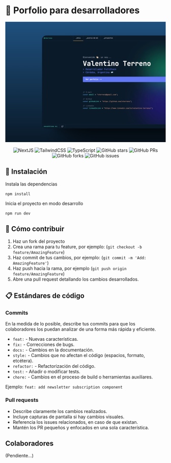 # 🚀 Porfolio para desarrolladores


<div align="center">
<a href="https://devporfolionext.netlify.app/" target="_blank">
<img src="./public/preview_readme.png">
</a>
<p></p>
</div>

<div align="center">

![NextJS](https://img.shields.io/badge/NextJs-000000?style=flat&logo=next.js&logoColor=white)
![TailwindCSS](https://img.shields.io/badge/tailwindcss-0F172A?&logo=tailwindcss)
![TypeScript](https://shields.io/badge/TypeScript-3178C6?logo=TypeScript&logoColor=FFF&style=flat-square)
![GitHub stars](https://img.shields.io/github/stars/vterreno/dev-porfolio)
![GitHub PRs](https://img.shields.io/github/issues-pr/vterreno/dev-porfolio)
![GitHub forks](https://img.shields.io/github/forks/vterreno/dev-porfolio)
![GitHub issues](https://img.shields.io/github/issues/vterreno/dev-porfolio)

</div>

## 🔧 Instalación

Instala las dependencias

```
npm install
```

Inicia el proyecto en modo desarrollo

```
npm run dev
```

## 🤝 Cómo contribuir

1. Haz un fork del proyecto 
2. Crea una rama para tu feature, por ejemplo: (`git checkout -b feature/AmazingFeature`)
3. Haz commit de tus cambios, por ejemplo: (`git commit -m 'Add: AmazingFeature'`)
4. Haz push hacia la rama, por ejemplo (`git push origin feature/AmazingFeature`)
5. Abre una pull request detallando los cambios desarrollados.

## 📋 Estándares de código

### Commits

En la medida de lo posible, describe tus commits para que los colaboradores los puedan analizar de una forma más rápida y eficiente.

- `feat:` - Nuevas características.
- `fix:` - Correcciones de bugs.
- `docs:` - Cambios en la documentación.
- `style:` - Cambios que no afectan el código (espacios, formato, etcétera).
- `refactor:` - Refactorización del código.
- `test:` - Añadir o modificar tests.
- `chore:` - Cambios en el proceso de build o herramientas auxiliares.

Ejemplo: `feat: add newsletter subscription component`

### Pull requests

- Describe claramente los cambios realizados.
- Incluye capturas de pantalla si hay cambios visuales.
- Referencia los issues relacionados, en caso de que existan.
- Mantén los PR pequeños y enfocados en una sola característica.

## Colaboradores

(Pendiente...)

